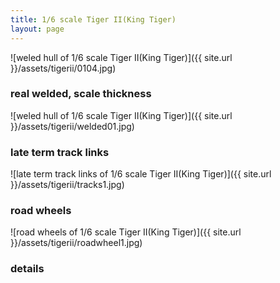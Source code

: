 ```yaml
---
title: 1/6 scale Tiger II(King Tiger)
layout: page
---
```



![weled hull of 1/6 scale Tiger II(King Tiger)]({{ site.url }}/assets/tigerii/0104.jpg)

  

###  real welded, scale thickness


![weled hull of 1/6 scale Tiger II(King Tiger)]({{ site.url }}/assets/tigerii/welded01.jpg)



### late term track links


![late term track links of 1/6 scale Tiger II(King Tiger)]({{ site.url }}/assets/tigerii/tracks1.jpg)

### road wheels

![road wheels of 1/6 scale Tiger II(King Tiger)]({{ site.url }}/assets/tigerii/roadwheel1.jpg)

### details

<div class="row">
	<div class="col"></div>
</div>



